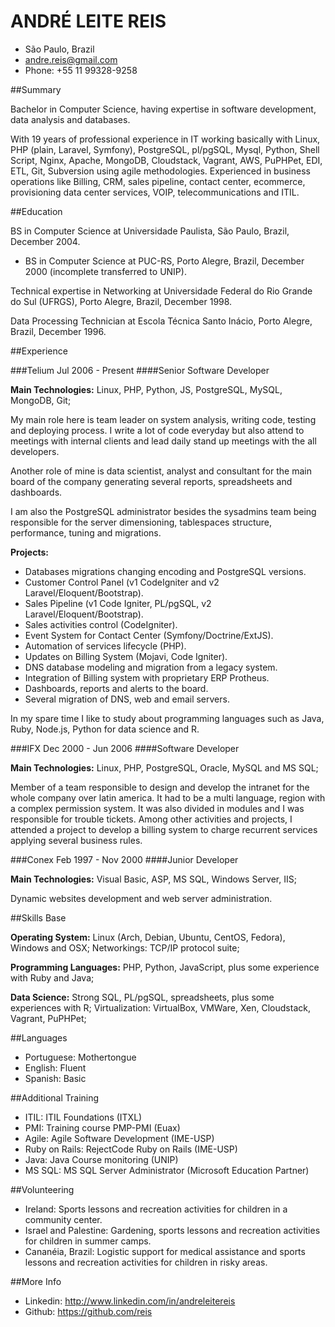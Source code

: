 ﻿ANDRÉ LEITE REIS
================

  * São Paulo, Brazil
  * andre.reis@gmail.com
  * Phone: +55 11 99328-9258

##Summary

Bachelor in Computer Science, having expertise in software development, data analysis and databases.

With 19 years of professional experience in IT working basically with Linux, PHP (plain, Laravel, Symfony), PostgreSQL, pl/pgSQL, Mysql, Python, Shell Script, Nginx, Apache, MongoDB, Cloudstack, Vagrant, AWS, PuPHPet, EDI, ETL, Git, Subversion using agile methodologies. Experienced in business operations like Billing, CRM, sales pipeline, contact center, ecommerce, provisioning data center services, VOIP, telecommunications and ITIL.

##Education

BS in Computer Science at Universidade Paulista, São Paulo, Brazil, December 2004.
* BS in Computer Science at PUC-RS, Porto Alegre, Brazil, December 2000 (incomplete transferred to UNIP).

Technical expertise in Networking at Universidade Federal do Rio Grande do Sul (UFRGS), Porto Alegre, Brazil, December 1998.

Data Processing Technician at Escola Técnica Santo Inácio, Porto Alegre, Brazil, December 1996.

##Experience

###Telium Jul 2006 - Present
####Senior Software Developer

**Main Technologies:** Linux, PHP, Python, JS, PostgreSQL, MySQL, MongoDB, Git;

My main role here is team leader on system analysis, writing code, testing and deploying process. I write a lot of code everyday but also attend to meetings with internal clients and lead daily stand up meetings with the all developers.

Another role of mine is data scientist, analyst and consultant for the main board of the company generating several reports, spreadsheets and dashboards.

I am also the PostgreSQL administrator besides the sysadmins team being responsible for the server dimensioning, tablespaces structure, performance, tuning and migrations.

**Projects:**
  * Databases migrations changing encoding and PostgreSQL versions.
  * Customer Control Panel (v1 CodeIgniter and v2 Laravel/Eloquent/Bootstrap).
  * Sales Pipeline (v1 Code Igniter, PL/pgSQL, v2 Laravel/Eloquent/Bootstrap).
  * Sales activities control (CodeIgniter).
  * Event System for Contact Center (Symfony/Doctrine/ExtJS).
  * Automation of services lifecycle (PHP).
  * Updates on Billing System (Mojavi, Code Igniter).
  * DNS database modeling and migration from a legacy system.
  * Integration of Billing system with proprietary ERP Protheus.
  * Dashboards, reports and alerts to the board.
  * Several migration of DNS, web and email servers.

In my spare time I like to study about programming languages such as Java, Ruby, Node.js, Python for data science and R.

###IFX Dec 2000 - Jun 2006
####Software Developer

**Main Technologies:** Linux, PHP, PostgreSQL, Oracle, MySQL and MS SQL;

Member of a team responsible to design and develop the intranet for the whole company over latin america. It had to be a multi language, region with a complex permission system. It was also divided in modules and I was responsible for trouble tickets. Among other activities and projects, I attended a project to develop a billing system to charge recurrent services applying several business rules.

###Conex Feb 1997 - Nov 2000
####Junior Developer

**Main Technologies:** Visual Basic, ASP, MS SQL, Windows Server, IIS;

Dynamic websites development and web server administration.

##Skills Base

**Operating System:** Linux (Arch, Debian, Ubuntu, CentOS, Fedora), Windows and OSX;
Networkings: TCP/IP protocol suite;

**Programming Languages:** PHP, Python, JavaScript, plus some experience with Ruby and Java;

**Data Science:** Strong SQL, PL/pgSQL, spreadsheets, plus some experiences with R;
Virtualization: VirtualBox, VMWare, Xen, Cloudstack, Vagrant, PuPHPet;

##Languages

  * Portuguese: Mothertongue
  * English: Fluent
  * Spanish: Basic

##Additional Training

  * ITIL: ITIL Foundations (ITXL)
  * PMI: Training course PMP-PMI (Euax)
  * Agile: Agile Software Development (IME-USP)
  * Ruby on Rails: RejectCode Ruby on Rails (IME-USP)
  * Java: Java Course monitoring (UNIP)
  * MS SQL: MS SQL Server Administrator (Microsoft Education Partner)

##Volunteering

  * Ireland: Sports lessons and recreation activities for children in a community center.
  * Israel and Palestine: Gardening, sports lessons and recreation activities for children in summer camps.
  * Cananéia, Brazil: Logistic support for medical assistance and sports lessons and recreation activities for children in risky areas.

##More Info

* Linkedin: http://www.linkedin.com/in/andreleitereis
* Github: https://github.com/reis
